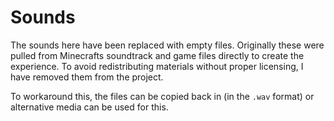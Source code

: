 # Sounds

The sounds here have been replaced with empty files. Originally these were pulled from Minecrafts soundtrack and game files directly to create the experience. To avoid redistributing materials without proper licensing, I have removed them from the project.

To workaround this, the files can be copied back in (in the `.wav` format) or alternative media can be used for this.
